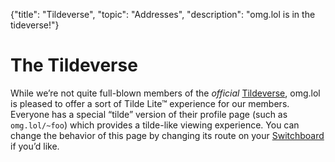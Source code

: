 {"title": "Tildeverse", "topic": "Addresses", "description": "omg.lol is in the tideverse!"}

# The Tildeverse

While we’re not quite full-blown members of the *official* [Tildeverse](https://tildeverse.org), omg.lol is pleased to offer a sort of Tilde Lite™ experience for our members. Everyone has a special “tilde” version of their profile page (such as `omg.lol/~foo`) which provides a tilde-like viewing experience. You can change the behavior of this page by changing its route on your [Switchboard](/help/switchboard) if you’d like.
